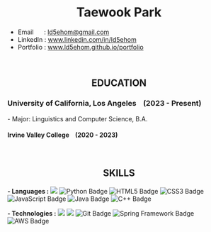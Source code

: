 <h1 align="center">
  Taewook Park 
</h1>

- Email &nbsp;&nbsp;&nbsp;&nbsp; : ld5ehom@gmail.com
- LinkedIn : www.linkedin.com/in/ld5ehom
- Portfolio : www.ld5ehom.github.io/portfolio
<br>

<h2 align="center">
  EDUCATION
</h2>
  <h3>University of California, Los Angeles &nbsp;&nbsp;  (2023 - Present) </h3>  

<p>- Major: Linguistics and Computer Science, B.A. </p>
  <h4>Irvine Valley College &nbsp;&nbsp;&nbsp;(2020 - 2023)</h4>
<br>
    
<h2 align="center">
  SKILLS
</h2>

<strong>- Languages :</strong>
<img src="https://img.shields.io/badge/Swift-F05138?style=flat-square&logo=Swift&logoColor=white"/></a>
<img src="https://img.shields.io/badge/Python-3776AB?style=flat-square&logo=Python&logoColor=white" alt="Python Badge"/>
<img src="https://img.shields.io/badge/HTML5-E34F26?style=flat-square&logo=HTML5&logoColor=white" alt="HTML5 Badge"/>
<img src="https://img.shields.io/badge/CSS3-1572B6?style=flat-square&logo=CSS3&logoColor=white" alt="CSS3 Badge"/>
<img src="https://img.shields.io/badge/JavaScript-F7DF1E?style=flat-square&logo=JavaScript&logoColor=black" alt="JavaScript Badge"/>
<img src="https://img.shields.io/badge/Java-007396?style=flat-square&logo=Java&logoColor=white" alt="Java Badge"/>
<img src="https://img.shields.io/badge/C%2B%2B-F34B7D?style=flat-square&logo=C%2B%2B&logoColor=white" alt="C++ Badge"/>

<strong>- Technologies :</strong>
<img src="https://img.shields.io/badge/iOS-000000?style=flat-square&logo=iOS&logoColor=white"/></a>
<img src="https://img.shields.io/badge/Xcode-147EFB?style=flat-square&logo=Xcode&logoColor=white"/></a>
<img src="https://img.shields.io/badge/Git-F05032?style=flat-square&logo=Git&logoColor=white" alt="Git Badge"/>
<img src="https://img.shields.io/badge/Spring%20Framework-6DB33F?style=flat-square&logo=Spring&logoColor=white" alt="Spring Framework Badge"/>
<img src="https://img.shields.io/badge/AWS-232F3E?style=flat-square&logo=Amazon%20AWS&logoColor=white" alt="AWS Badge"/>




